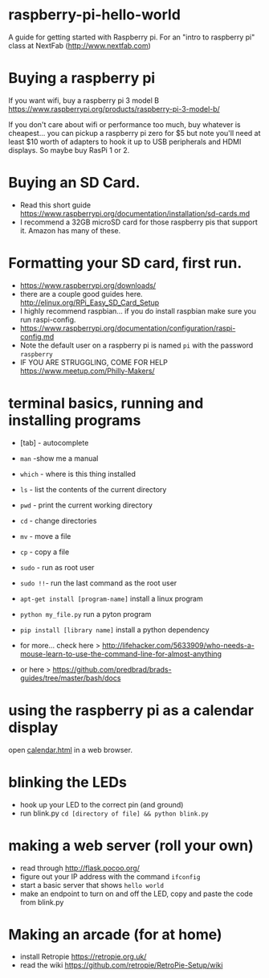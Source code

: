 # raspberry-pi-hello-world

A guide for getting started with Raspberry pi. For an "intro to raspberry pi" class at NextFab (http://www.nextfab.com)

# Buying a raspberry pi

If you want wifi, buy a raspberry pi 3 model B https://www.raspberrypi.org/products/raspberry-pi-3-model-b/

If you don't care about wifi or performance too much, buy whatever is cheapest...
you can pickup a raspberry pi zero for $5 but note you'll need at least $10 worth of adapters to hook it up to USB peripherals and HDMI displays. So maybe buy RasPi 1 or 2.

# Buying an SD Card.

* Read this short guide https://www.raspberrypi.org/documentation/installation/sd-cards.md
* I recommend a 32GB microSD card for those raspberry pis that support it. Amazon has many of these.

# Formatting your SD card, first run.

* https://www.raspberrypi.org/downloads/
* there are a couple good guides here. http://elinux.org/RPi_Easy_SD_Card_Setup
* I highly recommend raspbian... if you do install raspbian make sure you run raspi-config.
* https://www.raspberrypi.org/documentation/configuration/raspi-config.md
* Note the default user on a raspberry pi is named `pi` with the password `raspberry`
* IF YOU ARE STRUGGLING, COME FOR HELP https://www.meetup.com/Philly-Makers/

# terminal basics, running and installing programs

* [tab] - autocomplete
* `man` -show me a manual
* `which` - where is this thing installed
* `ls` - list the contents of the current directory
* `pwd` - print the current working directory
* `cd` - change directories
* `mv` - move a file
* `cp` - copy a file
* `sudo` - run as root user
* `sudo !!`- run the last command as the root user
* `apt-get install [program-name]` install a linux program
* `python my_file.py` run a pyton program
* `pip install [library name]` install a python dependency

* for more... check here > http://lifehacker.com/5633909/who-needs-a-mouse-learn-to-use-the-command-line-for-almost-anything
* or here > https://github.com/predbrad/brads-guides/tree/master/bash/docs

# using the raspberry pi as a calendar display

open [calendar.html](../calendar.html) in a web browser.

# blinking the LEDs

* hook up your LED to the correct pin (and ground)
* run blink.py  `cd [directory of file] && python blink.py`

# making a web server (roll your own)

* read through http://flask.pocoo.org/
* figure out your IP address with the command `ifconfig`
* start a basic server that shows `hello world`
* make an endpoint to turn on and off the LED, copy and paste the code from blink.py

# Making an arcade (for at home)

* install Retropie https://retropie.org.uk/
* read the wiki https://github.com/retropie/RetroPie-Setup/wiki
